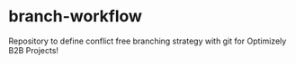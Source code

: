 # branch-workflow
Repository to define conflict free branching strategy with git for Optimizely B2B Projects!
